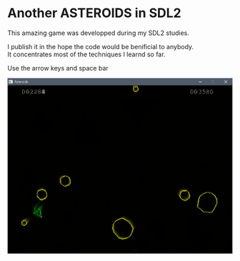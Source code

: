 # Another ASTEROIDS in SDL2

This amazing game was developped during my SDL2 studies.

I publish it in the hope the code would be benificial to anybody.\
It concentrates most of the techniques I learnd so far.

Use the arrow keys and space bar


![screenshoot](assets/asteroids.png)
